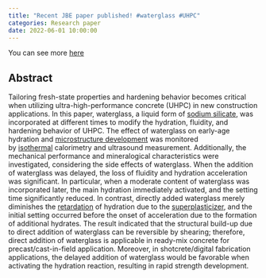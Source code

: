 ```yaml
---
title: "Recent JBE paper published! #waterglass #UHPC"
categories: Research paper
date: 2022-06-01 10:00:00
---
```

You can see more [here](https://doi.org/10.1016/j.jobe.2022.104198)
## Abstract
Tailoring fresh-state properties and hardening behavior becomes critical when utilizing ultra-high-performance concrete (UHPC) in new construction applications. In this paper, waterglass, a liquid form of [sodium silicate](https://www.sciencedirect.com/topics/engineering/sodium-silicate "Learn more about sodium silicate from ScienceDirect's AI-generated Topic Pages"), was incorporated at different times to modify the hydration, fluidity, and hardening behavior of UHPC. The effect of waterglass on early-age hydration and [microstructure development](https://www.sciencedirect.com/topics/engineering/microstructure-development "Learn more about microstructure development from ScienceDirect's AI-generated Topic Pages") was monitored by [isothermal](https://www.sciencedirect.com/topics/engineering/isothermal "Learn more about isothermal from ScienceDirect's AI-generated Topic Pages") calorimetry and ultrasound measurement. Additionally, the mechanical performance and mineralogical characteristics were investigated, considering the side effects of waterglass. When the addition of waterglass was delayed, the loss of fluidity and hydration acceleration was significant. In particular, when a moderate content of waterglass was incorporated later, the main hydration immediately activated, and the setting time significantly reduced. In contrast, directly added waterglass merely diminishes the [retardation](https://www.sciencedirect.com/topics/engineering/retardation "Learn more about retardation from ScienceDirect's AI-generated Topic Pages") of hydration due to the [superplasticizer](https://www.sciencedirect.com/topics/engineering/superplasticizer "Learn more about superplasticizer from ScienceDirect's AI-generated Topic Pages"), and the initial setting occurred before the onset of acceleration due to the formation of additional hydrates. The result indicated that the structural build-up due to direct addition of waterglass can be reversible by shearing; therefore, direct addition of waterglass is applicable in ready-mix concrete for precast/cast-in-field application. Moreover, in shotcrete/digital fabrication applications, the delayed addition of waterglass would be favorable when activating the hydration reaction, resulting in rapid strength development.



